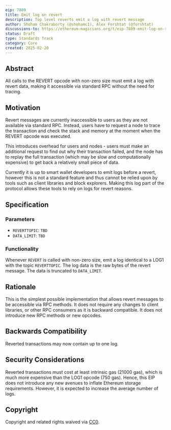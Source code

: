 ```yaml
---
eip: 7889
title: Emit log on revert
description: Top level reverts emit a log with revert message
author: Shoham Chakraborty (@shohamc1), Alex Forshtat (@forshtat)
discussions-to: https://ethereum-magicians.org/t/eip-7889-emit-log-on-revert/22918
status: Draft
type: Standards Track
category: Core
created: 2025-02-20
---
```


## Abstract

All calls to the REVERT opcode with non-zero size must emit a log with revert data, making it accessible via standard RPC without the need for tracing.

## Motivation

Revert messages are currently inaccessible to users as they are not available via standard RPC. Instead, users have to request a node to trace the transaction and check the stack and memory at the moment when the REVERT opcode was executed. 

This introduces overhead for users and nodes - users must make an additional request to find out why their transaction failed, and the node has to replay the full transaction (which may be slow and computationally expensive) to get back a relatively small piece of data.

Currently it is up to smart wallet developers to emit logs before a revert, however this is not a standard feature and thus cannot be relied upon by tools such as client libraries and block explorers. Making this log part of the protocol allows these tools to rely on logs for revert reasons.

## Specification

### Parameters

* `REVERTTOPIC`: `TBD`
* `DATA_LIMIT`: `TBD`

### Functionality

Whenever `REVERT` is called with non-zero size, emit a log identical to a LOG1 with the topic `REVERTTOPIC`. The log data is the raw bytes of the revert message. The data is truncated to `DATA_LIMIT`.

## Rationale

This is the simplest possible implementation that allows revert messages to be accessible via RPC methods. It does not require any changes to client libraries, or other RPC consumers as it is backward compatible. It does not introduce new RPC methods or new opcodes.

## Backwards Compatibility

Reverted transactions may now contain up to one log.

## Security Considerations

Reverted transactions must cost at least intrinsic gas (21000 gas), which is much more expensive than the LOG1 opcode (750 gas). Hence, this EIP does not introduce any new avenues to inflate Ethereum storage requirements. However, it is expected to increase the average number of logs.

## Copyright

Copyright and related rights waived via [CC0](../LICENSE.md).
